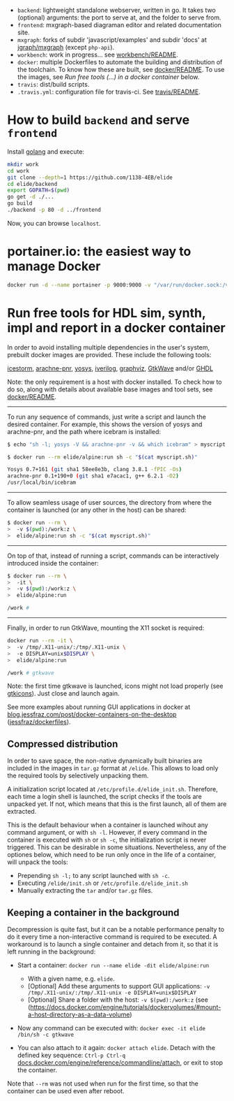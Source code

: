 - `backend`: lightweight standalone webserver, written in go. It takes two (optional) arguments: the port to serve at, and the folder to serve from.
- `frontend`: mxgraph-based diagraman editor and related documentation site.
- `mxgraph`: forks of subdir 'javascript/examples' and subdir 'docs' at [jgraph/mxgraph](https://github.com/jgraph/mxgraph) (except `php-api`).
- `workbench`: work in progress... see [workbench/README](workbench/README.md).
- `docker`: multiple Dockerfiles to automate the building and distribution of the toolchain. To know how these are built, see [docker/README](docker/README.md). To use the images, see *Run free tools (...) in a docker container* below.
- `travis`: dist/build scripts.
- `.travis.yml`: configuration file for travis-ci. See [travis/README](travis/README.md).

# How to build `backend` and serve `frontend`

Install [golang](https://golang.org/) and execute:

``` bash
mkdir work
cd work
git clone --depth=1 https://github.com/1138-4EB/elide
cd elide/backend
export GOPATH=$(pwd)
go get -d ./...
go build
./backend -p 80 -d ../frontend
```

Now, you can browse `localhost`.

# portainer.io: the easiest way to manage Docker

``` bash
docker run -d --name portainer -p 9000:9000 -v "/var/run/docker.sock:/var/run/docker.sock" portainer/portainer
```

# Run free tools for HDL sim, synth, impl and report in a docker container

In order to avoid installing multiple dependencies in the user's system, prebuilt docker images are provided. These include the following tools:

[icestorm](http://www.clifford.at/icestorm/), [arachne-pnr](https://github.com/cseed/arachne-pnr), [yosys](http://www.clifford.at/yosys/), [iverilog](http://iverilog.icarus.com/), [graphviz](http://www.graphviz.org/), [GtkWave](http://gtkwave.sourceforge.net/) and/or [GHDL](https://github.com/tgingold/ghdl)

Note: the only requirement is a host with docker installed. To check how to do so, along with details about available base images and tool sets, see [docker/README](docker/README.md).

---

To run any sequence of commands, just write a script and launch the desired container. For example, this shows the version of yosys and arachne-pnr, and the path where icebram is installed:

``` bash
$ echo "sh -l; yosys -V && arachne-pnr -v && which icebram" > myscript.sh

$ docker run --rm elide/alpine:run sh -c "$(cat myscript.sh)"

Yosys 0.7+161 (git sha1 58ee8e3b, clang 3.8.1 -fPIC -Os)
arachne-pnr 0.1+190+0 (git sha1 e7acac1, g++ 6.2.1 -O2)
/usr/local/bin/icebram
```

---

To allow seamless usage of user sources, the directory from where the container is launched (or any other in the host) can be shared:

``` bash
$ docker run --rm \
>  -v $(pwd):/work:z \
>  elide/alpine:run sh -c "$(cat myscript.sh)"
```

---

On top of that, instead of running a script, commands can be interactively introduced inside the container:

``` bash
$ docker run --rm \
>  -it \
>  -v $(pwd):/work:z \
>  elide/alpine:run

/work # 
```

---

Finally, in order to run GtkWave, mounting the X11 socket is required:

``` bash
docker run --rm -it \
>  -v /tmp/.X11-unix/:/tmp/.X11-unix \
>  -e DISPLAY=unix$DISPLAY \
>  elide/alpine:run

/work # gtkwave
```

Note: the first time gtkwave is launched, icons might not load properly (see [gtkicons](workbench/png/gtkicons.gif)). Just close and launch again.

See more examples about running GUI applications in docker at [blog.jessfraz.com/post/docker-containers-on-the-desktop](https://blog.jessfraz.com/post/docker-containers-on-the-desktop/) ([jessfraz/dockerfiles](https://github.com/jessfraz/dockerfiles)).

## Compressed distribution

In order to save space, the non-native dynamically built binaries are included in the images in `tar.gz` format at `/elide`. This allows to load only the required tools by selectively unpacking them.

A initialization script located at `/etc/profile.d/elide_init.sh`. Therefore, each time a login shell is launched, the script checks if the tools are unpacked yet. If not, which means that this is the first launch, all of them are extracted.

This is the default behaviour when a container is launched wihout any command argument, or with `sh -l`. However, if every command in the container is executed with `sh` or `sh -c`, the initialization script is never triggered. This can be desirable in some situations. Nevertheless, any of the optiones below, which need to be run only once in the life of a container, will unpack the tools:

- Prepending `sh -l;` to any script launched with `sh -c`.
- Executing `/elide/init.sh` or `/etc/profile.d/elide_init.sh`
- Manually extracting the `tar` and/or `tar.gz` files.

## Keeping a container in the background

Decompression is quite fast, but it can be a notable performance penalty to do it every time a non-interactive command is required to be executed. A workaround is to launch a single container and detach from it, so that it is left running in the background:

- Start a container: `docker run --name elide -dit elide/alpine:run`
    - With a given name, e.g. `elide`.
    - [Optional] Add these arguments to support GUI applications: `-v /tmp/.X11-unix/:/tmp/.X11-unix -e DISPLAY=unix$DISPLAY`
    - [Optional] Share a folder with the host: `-v $(pwd):/work:z` (see (https://docs.docker.com/engine/tutorials/dockervolumes/#mount-a-host-directory-as-a-data-volume)

- Now any command can be executed with: `docker exec -it elide /bin/sh -c gtkwave`

- You can also attach to it again: `docker attach elide`. Detach with the defined key sequence: `Ctrl-p Ctrl-q` [docs.docker.com/engine/reference/commandline/attach](https://docs.docker.com/engine/reference/commandline/attach/#extended-description), or exit to stop the container.

Note that `--rm` was not used when run for the first time, so that the container can be used even after reboot.
